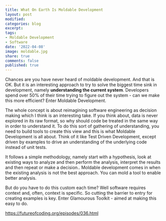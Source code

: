 ```yaml
---
title: What On Earth Is Moldable Development
layout: post
modified: 
categories: blog
excerpt: 
tags:
- Moldable Development
- Software
date: '2022-04-08'
image: moldable.jpg
share: true
comments: false
published: true
---
```


Chances are you have never heard of moldable development. And that is OK. But it is an interesting approach to try to solve the biggest time sink in development, namely **understanding the current system**. Developers spend over 50% of their time trying to figure out the system - can we make this more efficient? Enter Moldable Development. 

The whole concept is about reimagining software engineering as decision making which I think is an interesting take. If you think about, data is never explored in its raw format, so why should code be treated in the same way in order to understand it. To do this sort of gathering of understanding, you need to build tools to create this view and this is what Moldable Development is all about. Think of it like Test Driven Development, except driven by examples to drive an understanding of the underlying code instead of unit tests.

It follows a simple methodology, namely start with a hypothesis, look at existing ways to analyze and then perform the analysis, interpret the results and then repeat or make a decision.. Moldable development comes in when the existing analysis is not the best approach. You can mold a tool to enable better analysis. 

But do you have to do this custom each time? Well software requires context and, often, context is specific. So cutting the barrier to entry for creating examples is key. Enter Glamourous Toolkit - aimed at making this easy to do.


https://futureofcoding.org/episodes/036.html
